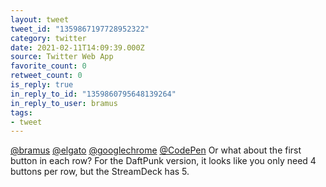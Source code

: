 ```yaml
---
layout: tweet
tweet_id: "1359867197728952322"
category: twitter
date: 2021-02-11T14:09:39.000Z
source: Twitter Web App
favorite_count: 0
retweet_count: 0
is_reply: true
in_reply_to_id: "1359860795648139264"
in_reply_to_user: bramus
tags:
- tweet
---
```


[@bramus](https://twitter.com/@bramus) [@elgato](https://twitter.com/@elgato) [@googlechrome](https://twitter.com/@googlechrome) [@CodePen](https://twitter.com/@CodePen) Or what about the first button in each row? For the DaftPunk version, it looks like you only need 4 buttons per row, but the StreamDeck has 5.
